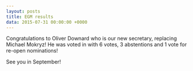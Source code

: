 ```yaml
---
layout: posts
title: EGM results
data: 2015-07-31 00:00:00 +0000
---
```


Congratulations to Oliver Downard who is our new secretary, replacing Michael Mokryz! He was voted in with 6 votes, 3 abstentions and 1 vote for re-open nominations!

See you in September!
